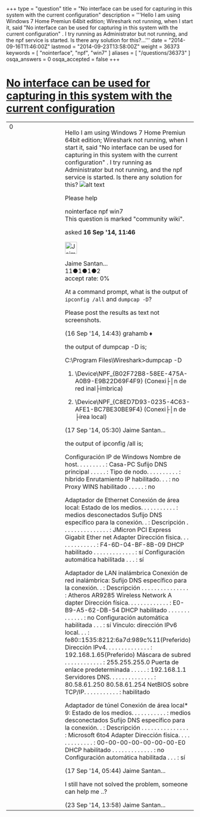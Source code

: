 +++
type = "question"
title = "No interface can be used for capturing in this system with the current configuration"
description = '''Hello I am using Windows 7 Home Premiun 64bit edition; Wireshark not running, when I start it, said &quot;No interface can be used for capturing in this system with the current configuration&quot; . I try running as Administrator but not running, and the npf service is started. Is there any solution for this?...'''
date = "2014-09-16T11:46:00Z"
lastmod = "2014-09-23T13:58:00Z"
weight = 36373
keywords = [ "nointerface", "npf", "win7" ]
aliases = [ "/questions/36373" ]
osqa_answers = 0
osqa_accepted = false
+++

<div class="headNormal">

# [No interface can be used for capturing in this system with the current configuration](/questions/36373/no-interface-can-be-used-for-capturing-in-this-system-with-the-current-configuration)

</div>

<div id="main-body">

<div id="askform">

<table id="question-table" style="width:100%;"><colgroup><col style="width: 50%" /><col style="width: 50%" /></colgroup><tbody><tr class="odd"><td style="width: 30px; vertical-align: top"><div class="vote-buttons"><span id="post-36373-upvote" class="ajax-command post-vote up" rel="nofollow" title="I like this post (click again to cancel)"> </span><div id="post-36373-score" class="post-score" title="current number of votes">0</div><span id="post-36373-downvote" class="ajax-command post-vote down" rel="nofollow" title="I dont like this post (click again to cancel)"> </span> <span id="favorite-mark" class="ajax-command favorite-mark" rel="nofollow" title="mark/unmark this question as favorite (click again to cancel)"> </span><div id="favorite-count" class="favorite-count"></div></div></td><td><div id="item-right"><div class="question-body"><p>Hello I am using Windows 7 Home Premiun 64bit edition; Wireshark not running, when I start it, said "No interface can be used for capturing in this system with the current configuration" . I try running as Administrator but not running, and the npf service is started. Is there any solution for this? <img src="https://osqa-ask.wireshark.org/upfiles/Wireshark_error.png" alt="alt text" /></p><p>Please help</p></div><div id="question-tags" class="tags-container tags"><span class="post-tag tag-link-nointerface" rel="tag" title="see questions tagged &#39;nointerface&#39;">nointerface</span> <span class="post-tag tag-link-npf" rel="tag" title="see questions tagged &#39;npf&#39;">npf</span> <span class="post-tag tag-link-win7" rel="tag" title="see questions tagged &#39;win7&#39;">win7</span></div><div id="question-controls" class="post-controls"><div class="community-wiki">This question is marked "community wiki".</div></div><div class="post-update-info-container"><div class="post-update-info post-update-info-user"><p>asked <strong>16 Sep '14, 11:46</strong></p><img src="https://secure.gravatar.com/avatar/12e074cd2e942b4559b9020c3e71b0fc?s=32&amp;d=identicon&amp;r=g" class="gravatar" width="32" height="32" alt="Jaime%20Santana%20Quilez&#39;s gravatar image" /><p><span>Jaime Santan...</span><br />
<span class="score" title="11 reputation points">11</span><span title="1 badges"><span class="badge1">●</span><span class="badgecount">1</span></span><span title="1 badges"><span class="silver">●</span><span class="badgecount">1</span></span><span title="2 badges"><span class="bronze">●</span><span class="badgecount">2</span></span><br />
<span class="accept_rate" title="Rate of the user&#39;s accepted answers">accept rate:</span> <span title="Jaime Santana Quilez has no accepted answers">0%</span></p></img></div></div><div id="comments-container-36373" class="comments-container"><span id="36379"></span><div id="comment-36379" class="comment"><div id="post-36379-score" class="comment-score"></div><div class="comment-text"><p>At a command prompt, what is the output of <code>ipconfig /all</code> and <code>dumpcap -D</code>?</p><p>Please post the results as text not screenshots.</p></div><div id="comment-36379-info" class="comment-info"><span class="comment-age">(16 Sep '14, 14:43)</span> <span class="comment-user userinfo">grahamb ♦</span></div></div><span id="36403"></span><div id="comment-36403" class="comment"><div id="post-36403-score" class="comment-score"></div><div class="comment-text"><p>the output of dumpcap -D is;</p><p>C:\Program Files\Wireshark&gt;dumpcap -D</p><ol><li><p>\Device\NPF_{B02F72B8-58EE-475A-A0B9-E9B22D69F4F9} (Conexi├│n de red inal├ímbrica)</p></li><li><p>\Device\NPF_{C8ED7D93-0235-4C63-AFE1-BC7BE30BE9F4} (Conexi├│n de ├írea local)</p></li></ol></div><div id="comment-36403-info" class="comment-info"><span class="comment-age">(17 Sep '14, 05:30)</span> <span class="comment-user userinfo">Jaime Santan...</span></div></div><span id="36404"></span><div id="comment-36404" class="comment"><div id="post-36404-score" class="comment-score"></div><div class="comment-text"><p>the output of ipconfig /all is;</p><p>Configuración IP de Windows Nombre de host. . . . . . . . . : Casa-PC Sufijo DNS principal . . . . . : Tipo de nodo. . . . . . . . . . : híbrido Enrutamiento IP habilitado. . . : no Proxy WINS habilitado . . . . . : no</p><p>Adaptador de Ethernet Conexión de área local: Estado de los medios. . . . . . . . . . . : medios desconectados Sufijo DNS específico para la conexión. . : Descripción . . . . . . . . . . . . . . . : JMicron PCI Express Gigabit Ether net Adapter Dirección física. . . . . . . . . . . . . : F4-6D-04-BF-8B-09 DHCP habilitado . . . . . . . . . . . . . : sí Configuración automática habilitada . . . : sí</p><p>Adaptador de LAN inalámbrica Conexión de red inalámbrica: Sufijo DNS específico para la conexión. . : Descripción . . . . . . . . . . . . . . . : Atheros AR9285 Wireless Network A dapter Dirección física. . . . . . . . . . . . . : E0-B9-A5-62-DB-54 DHCP habilitado . . . . . . . . . . . . . : no Configuración automática habilitada . . . : sí Vínculo: dirección IPv6 local. . . : fe80::1535:8212:6a7d:989c%11(Preferido) Dirección IPv4. . . . . . . . . . . . . . : 192.168.1.65(Preferido) Máscara de subred . . . . . . . . . . . . : 255.255.255.0 Puerta de enlace predeterminada . . . . . : 192.168.1.1 Servidores DNS. . . . . . . . . . . . . . : 80.58.61.250 80.58.61.254 NetBIOS sobre TCP/IP. . . . . . . . . . . : habilitado</p><p>Adaptador de túnel Conexión de área local* 9: Estado de los medios. . . . . . . . . . . : medios desconectados Sufijo DNS específico para la conexión. . : Descripción . . . . . . . . . . . . . . . : Microsoft 6to4 Adapter Dirección física. . . . . . . . . . . . . : 00-00-00-00-00-00-00-E0 DHCP habilitado . . . . . . . . . . . . . : no Configuración automática habilitada . . . : sí</p></div><div id="comment-36404-info" class="comment-info"><span class="comment-age">(17 Sep '14, 05:44)</span> <span class="comment-user userinfo">Jaime Santan...</span></div></div><span id="36547"></span><div id="comment-36547" class="comment"><div id="post-36547-score" class="comment-score"></div><div class="comment-text"><p>I still have not solved the problem, someone can help me ..?</p></div><div id="comment-36547-info" class="comment-info"><span class="comment-age">(23 Sep '14, 13:58)</span> <span class="comment-user userinfo">Jaime Santan...</span></div></div></div><div id="comment-tools-36373" class="comment-tools"></div><div class="clear"></div><div id="comment-36373-form-container" class="comment-form-container"></div><div class="clear"></div></div></td></tr></tbody></table>

</div>

</div>

